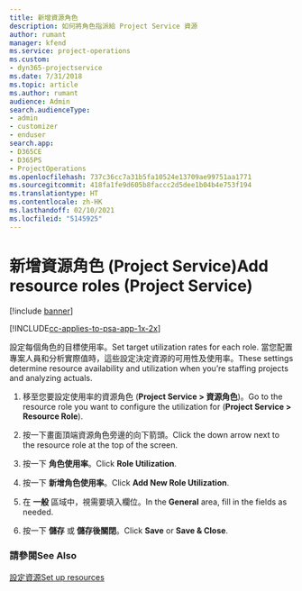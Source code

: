 ```yaml
---
title: 新增資源角色
description: 如何將角色指派給 Project Service 資源
author: rumant
manager: kfend
ms.service: project-operations
ms.custom:
- dyn365-projectservice
ms.date: 7/31/2018
ms.topic: article
ms.author: rumant
audience: Admin
search.audienceType:
- admin
- customizer
- enduser
search.app:
- D365CE
- D365PS
- ProjectOperations
ms.openlocfilehash: 737c36cc7a31b5fa10524e13709ae99751aa1771
ms.sourcegitcommit: 418fa1fe9d605b8faccc2d5dee1b04b4e753f194
ms.translationtype: HT
ms.contentlocale: zh-HK
ms.lasthandoff: 02/10/2021
ms.locfileid: "5145925"
---
```

# <a name="add-resource-roles-project-service"></a><span data-ttu-id="db804-103">新增資源角色 (Project Service)</span><span class="sxs-lookup"><span data-stu-id="db804-103">Add resource roles (Project Service)</span></span>

[!include [banner](../includes/psa-now-project-operations.md)]

[!INCLUDE[cc-applies-to-psa-app-1x-2x](../includes/cc-applies-to-psa-app-1x-2x.md)]

<span data-ttu-id="db804-104">設定每個角色的目標使用率。</span><span class="sxs-lookup"><span data-stu-id="db804-104">Set target utilization rates for each role.</span></span> <span data-ttu-id="db804-105">當您配置專案人員和分析實際值時，這些設定決定資源的可用性及使用率。</span><span class="sxs-lookup"><span data-stu-id="db804-105">These settings determine resource availability and utilization when you’re staffing projects and analyzing actuals.</span></span>  
  
1.  <span data-ttu-id="db804-106">移至您要設定使用率的資源角色 (**Project Service > 資源角色**)。</span><span class="sxs-lookup"><span data-stu-id="db804-106">Go to the resource role you want to configure the utilization for (**Project Service > Resource Role**).</span></span>  
  
2.  <span data-ttu-id="db804-107">按一下畫面頂端資源角色旁邊的向下箭頭。</span><span class="sxs-lookup"><span data-stu-id="db804-107">Click the down arrow next to the resource role at the top of the screen.</span></span>  
  
3.  <span data-ttu-id="db804-108">按一下 **角色使用率**。</span><span class="sxs-lookup"><span data-stu-id="db804-108">Click **Role Utilization**.</span></span>  
  
4.  <span data-ttu-id="db804-109">按一下 **新增角色使用率**。</span><span class="sxs-lookup"><span data-stu-id="db804-109">Click **Add New Role Utilization**.</span></span>  
  
5.  <span data-ttu-id="db804-110">在 **一般** 區域中，視需要填入欄位。</span><span class="sxs-lookup"><span data-stu-id="db804-110">In the **General** area, fill in the fields as needed.</span></span>  
  
6.  <span data-ttu-id="db804-111">按一下 **儲存** 或 **儲存後關閉**。</span><span class="sxs-lookup"><span data-stu-id="db804-111">Click **Save** or **Save & Close**.</span></span>  
  
### <a name="see-also"></a><span data-ttu-id="db804-112">請參閱</span><span class="sxs-lookup"><span data-stu-id="db804-112">See Also</span></span>  
 [<span data-ttu-id="db804-113">設定資源</span><span class="sxs-lookup"><span data-stu-id="db804-113">Set up resources</span></span>](../psa/set-up-resources.md)
